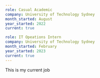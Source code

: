 ```yaml
---
role: Casual Academic
company: University of Technology Sydney
month_started: August
year_started: 2022
current: true

role: IT Opeations Intern
company: University of Technology Sydney
month_started: February
year_started: 2023
current: true
---
```


This is my current job
